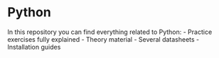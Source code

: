 # Python
In this repository you can find everything related to Python: - Practice exercises fully explained - Theory material - Several datasheets - Installation guides
